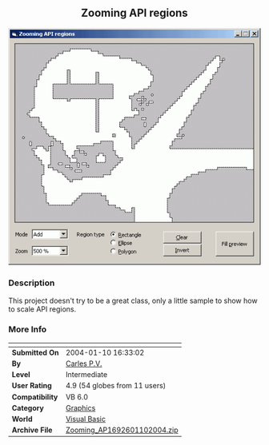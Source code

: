 ﻿<div align="center">

## Zooming API regions

<img src="PIC200333626524514.gif">
</div>

### Description

This project doesn't try to be a great class, only a little sample to show how to scale API regions.
 
### More Info
 


<span>             |<span>
---                |---
**Submitted On**   |2004-01-10 16:33:02
**By**             |[Carles P\.V\.](https://github.com/Planet-Source-Code/PSCIndex/blob/master/ByAuthor/carles-p-v.md)
**Level**          |Intermediate
**User Rating**    |4.9 (54 globes from 11 users)
**Compatibility**  |VB 6\.0
**Category**       |[Graphics](https://github.com/Planet-Source-Code/PSCIndex/blob/master/ByCategory/graphics__1-46.md)
**World**          |[Visual Basic](https://github.com/Planet-Source-Code/PSCIndex/blob/master/ByWorld/visual-basic.md)
**Archive File**   |[Zooming\_AP1692601102004\.zip](https://github.com/Planet-Source-Code/carles-p-v-zooming-api-regions__1-35464/archive/master.zip)








